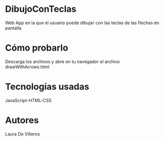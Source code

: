 # DibujoConTeclas
Web App en la que el usuario puede dibujar con las teclas de las flechas en pantalla

# Cómo probarlo
Descarga los archivos y abre en tu navegador el archivo drawWithArrows.html

# Tecnologías usadas
JavaScript-HTML-CSS

# Autores
Laura De Villeros
